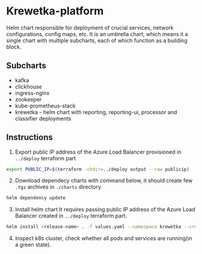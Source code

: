 # Krewetka-platform
Helm chart responsible for deployment of crucial services, network configurations, config maps, etc. It is an umbrella chart, which means it a single chart with multiple subcharts, each of which function as a building block. 

## Subcharts
* kafka
* clickhouse
* ingress-nginx
* zookeeper
* kube-prometheus-stack
* krewetka - helm chart with reporting, reporting-ui, processor and classifier deployments

## Instructions
1. Export public IP address of the Azure Load Balancer provisioned in `../deploy` terraform part
```bash
export PUBLIC_IP=$(terraform -chdir=../deploy output --raw publicip)
```
2. Download dependecy charts with command below, it should create few `.tgz` archives in `./charts` directory
```bash
helm dependency update
```

3. Install helm chart
It requires passing public IP address of the Azure Load Balancer created in `../deploy` terraform part.
```bash
helm install <release-name> . -f values.yaml --namespace krewetka --create-namespace --set ingress-nginx.controller.service.loadBalancerIP=$PUBLIC_IP --set kafka.externalAccess.service.loadBalancerIPs={$PUBLIC_IP}
```

4. Inspect k8s cluster, check whether all pods and services are running(in a green state).
